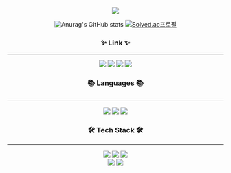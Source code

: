 <div align = "center">
<img src="https://capsule-render.vercel.app/api?type=transparent&fontColor=703ee5&text=Hyunwoo's%20Github!&height=150&fontSize=60&desc=K-HITTEN&descAlignY=75&descAlign=60" />	

![Anurag's GitHub stats](https://github-readme-stats.vercel.app/api?username=K-HITTEN&show_icons=true&theme=synthwave)
[![Solved.ac프로필](http://mazassumnida.wtf/api/v2/generate_badge?boj=hwk216)](https://solved.ac/hwk216)
  
<h3>✨ Link ✨</h3>
<hr>
<a href="https://github.com/K-HITTEN" target="_blank"><img src="https://img.shields.io/badge/GitHub-181717?style=flat-square&logo=github&logoColor=white"/></a>
<a href="https://north-carp-7d3.notion.site/Back-End-8085d433791841099b3f125c0c9775de" target="_blank"><img src="https://img.shields.io/badge/Notion-000000?style=flat-square&logo=notion&logoColor=white"/></a>
<a href="https://www.instagram.com/hwk216/" target="_blank"><img src="https://img.shields.io/badge/Instagram-E4405F?style=flat-square&logo=instagram&logoColor=white"/></a>
<a href="mailto:hwk216216@gmail.com"><img src="https://img.shields.io/badge/Gmail-EA4335?style=flat-square&logo=Gmail&logoColor=black"/></a>

<h3>📚 Languages 📚<h3>
<hr>
<img src="https://img.shields.io/badge/C++-00599C?style=flat-square&logo=cplusplus&logoColor=white"/>
<img src="https://img.shields.io/badge/Java-2C2255?style=flat-square&logo=eclipseide&logoColor=white"/>
<img src="https://img.shields.io/badge/Python-3776AB?style=flat-square&logo=python&logoColor=white"/>
<br>
<h3>🛠 Tech Stack 🛠</h3>
<hr> 
<img src="https://img.shields.io/badge/JavaScript-F7DF1E?style=flat-square&logo=javascript&logoColor=black"/>
<img src="https://img.shields.io/badge/HTML-E34F26?style=flat-square&logo=HTML5&logoColor=white"/>
<img src="https://img.shields.io/badge/Figma-F24E1E?style=flat-square&logo=figma&logoColor=white"/>
<br>
<img src="https://img.shields.io/badge/TensorFlow-FF6F00?style=flat-square&logo=tensorflow&logoColor=white"/>
<img src="https://img.shields.io/badge/PyTroch-EE4C2C?style=flat-square&logo=pytorch&logoColor=white"/>
</div>

